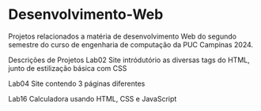 # Desenvolvimento-Web
Projetos relacionados a matéria de desenvolvimento Web do segundo semestre do curso de engenharia de computação da PUC Campinas 2024.

Descrições de Projetos
Lab02
    Site intródutório as diversas tags do HTML, junto de estilização básica com CSS

Lab04
    Site contendo 3 páginas diferentes

Lab16
    Calculadora usando HTML, CSS e JavaScript